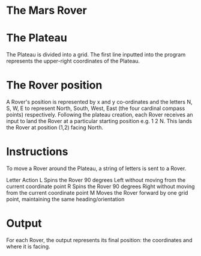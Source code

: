 The Mars Rover
===============

The Plateau
============
The Plateau is divided into a grid.
The first line inputted into the program represents the upper-right coordinates of the Plateau.

The Rover position
===================
A Rover's position is represented by x and y co-ordinates and the letters N, S, W, E to represent North, South, West, East (the four cardinal compass points) respectively.
Following the plateau creation, each Rover receives an input to land the Rover at a particular starting position e.g. 1 2 N. This lands the Rover at position (1,2) facing North.

Instructions
===============
To move a Rover around the Plateau, a string of letters is sent to a Rover.

Letter	Action
L	Spins the Rover 90 degrees Left without moving from the current coordinate point
R	Spins the Rover 90 degrees Right without moving from the current coordinate point
M	Moves the Rover forward by one grid point, maintaining the same heading/orientation

Output
======
For each Rover, the output represents its final position: the coordinates and where it is facing.


